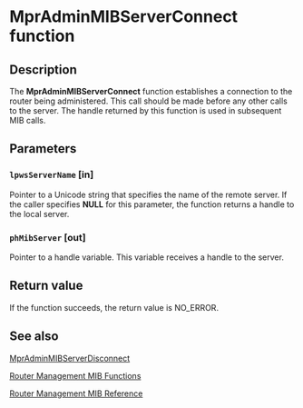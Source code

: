# MprAdminMIBServerConnect function

## Description

The
**MprAdminMIBServerConnect** function establishes a connection to the router being administered. This call should be made before any other calls to the server. The handle returned by this function is used in subsequent MIB calls.

## Parameters

### `lpwsServerName` [in]

Pointer to a Unicode string that specifies the name of the remote server. If the caller specifies **NULL** for this parameter, the function returns a handle to the local server.

### `phMibServer` [out]

Pointer to a handle variable. This variable receives a handle to the server.

## Return value

If the function succeeds, the return value is NO_ERROR.

## See also

[MprAdminMIBServerDisconnect](https://learn.microsoft.com/windows/desktop/api/mprapi/nf-mprapi-mpradminmibserverdisconnect)

[Router Management MIB Functions](https://learn.microsoft.com/windows/desktop/RRAS/mib-functions)

[Router Management MIB Reference](https://learn.microsoft.com/windows/desktop/RRAS/router-management-mib-reference)